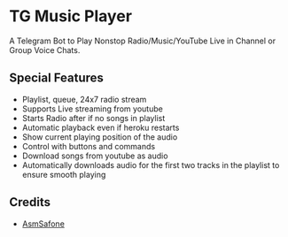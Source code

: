 # TG Music Player

A Telegram Bot to Play Nonstop Radio/Music/YouTube Live in Channel or Group Voice Chats.

## Special Features

- Playlist, queue, 24x7 radio stream
- Supports Live streaming from youtube
- Starts Radio after if no songs in playlist
- Automatic playback even if heroku restarts
- Show current playing position of the audio
- Control with buttons and commands
- Download songs from youtube as audio
- Automatically downloads audio for the first two tracks in the playlist to ensure smooth playing


<p><a href="https://heroku.com/deploy?template=https://github.com/reaprx/tgmusicplayer> <img src="https://img.shields.io/badge/Deploy%20To%20Heroku-blueviolet?style=for-the-badge&logo=heroku" width="200""/></a></p>


## Credits

- [AsmSafone](https://github.com/AsmSafone/RadioPlayer)


